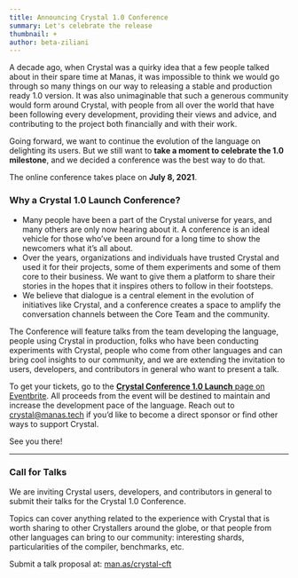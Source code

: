 ```yaml
---
title: Announcing Crystal 1.0 Conference
summary: Let's celebrate the release
thumbnail: +
author: beta-ziliani
---
```


A decade ago, when Crystal was a quirky idea that a few people talked about in their spare time at Manas, it was impossible to think we would go through so many things on our way to releasing a stable and production ready 1.0 version.
It was also unimaginable that such a generous community would form around Crystal, with people from all over the world that have been following every development, providing their views and advice, and contributing to the project both financially and with their work.

Going forward, we want to continue the evolution of the language on delighting its users. But we still want to **take a moment to celebrate the 1.0 milestone**, and we decided a conference was the best way to do that.

The online conference takes place on **July 8, 2021**.

### Why a Crystal 1.0 Launch Conference?

* Many people have been a part of the Crystal universe for years, and many others are only now hearing about it. A conference is an ideal vehicle for those who’ve been around for a long time to show the newcomers what it’s all about.
* Over the years, organizations and individuals have trusted Crystal and used it for their projects, some of them experiments and some of them core to their business. We want to give them a platform to share their stories in the hopes that it inspires others to follow in their footsteps.
* We believe that dialogue is a central element in the evolution of initiatives like Crystal, and a conference creates a space to amplify the conversation channels between the Core Team and the community.

The Conference will feature talks from the team developing the language, people using Crystal in production, folks who have been conducting experiments with Crystal, people who come from other languages and can bring cool insights to our community, and we are extending the invitation to users, developers, and contributors in general who want to present a talk.

To get your tickets, go to the [**Crystal Conference 1.0 Launch** page on Eventbrite](https://www.eventbrite.com.ar/e/crystal-conference-10-launch-tickets-149153252393). All proceeds from the event will be destined to maintain and increase the development pace of the language. Reach out to [crystal@manas.tech](mailto:crystal@manas.tech) if you’d like to become a direct sponsor or find other ways to support Crystal.

See you there!

---

### Call for Talks

We are inviting Crystal users, developers, and contributors in general to submit their talks for the Crystal 1.0 Conference.

Topics can cover anything related to the experience with Crystal that is worth sharing to other Crystallers around the globe, or that people from other languages can bring to our community: interesting shards, particularities of the compiler, benchmarks, etc.

Submit a talk proposal at: [man.as/crystal-cft](https://man.as/crystal-cft)
